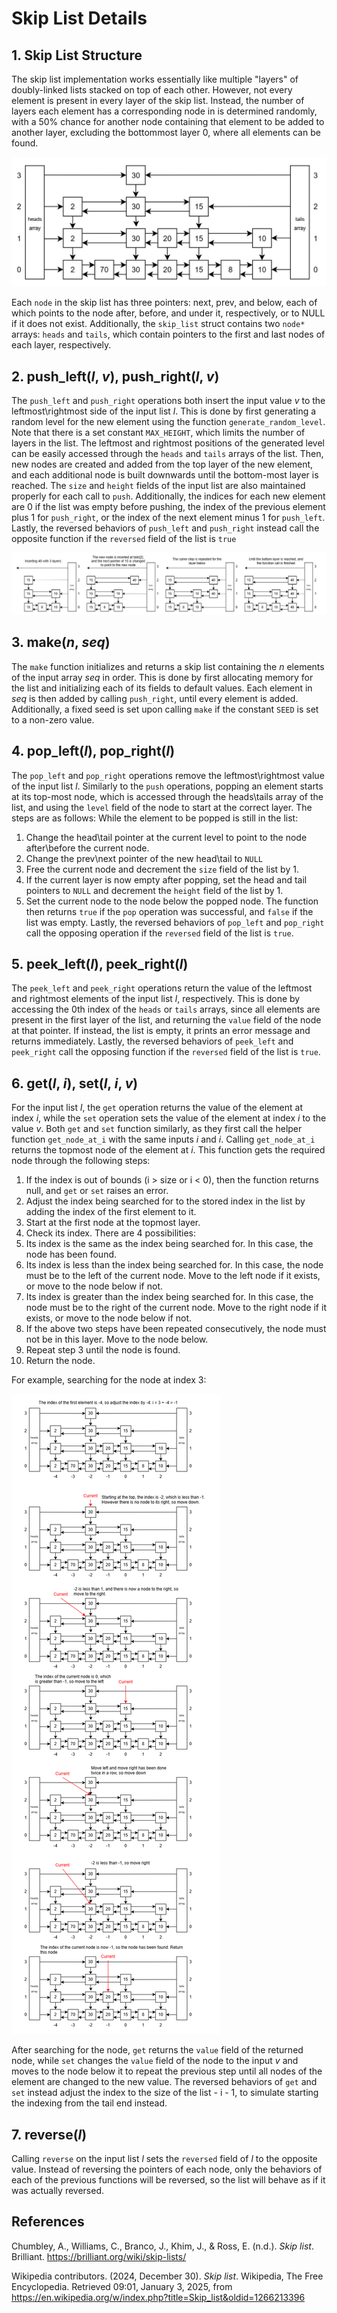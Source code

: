 # Skip List Details
## 1. Skip List Structure
The skip list implementation works essentially like multiple "layers" of doubly-linked lists stacked on top of each other. However, not every element is present in every layer of the skip list. Instead,
the number of layers each element has a corresponding node in is determined randomly, with a 50% chance for another node containing that element to be added to another layer, excluding the bottommost layer 0, where all elements can be found.


![Example of a skip list](images/skip_list_example.png)


Each `node` in the skip list has three pointers: next, prev, and below, each of which points to the node after, before, and under it, respectively, or to NULL if it does not exist. Additionally, the `skip_list` struct contains two `node*` arrays:
`heads` and `tails`, which contain pointers to the first and last nodes of each layer, respectively.

## 2. push_left(*l*, *v*), push_right(*l*, *v*)
The `push_left` and `push_right` operations both insert the input value *v* to the leftmost\rightmost side of the input list *l*. This is done by first generating a random level for the new element using the function
`generate_random_level`. Note that there is a set constant `MAX_HEIGHT`, which limits the number of layers in the list. The leftmost and rightmost positions of the generated level can be easily accessed through the `heads` and `tails` arrays of the list. Then, new nodes are created and added from the top layer
of the new element, and each additional node is built downwards until the bottom-most layer is reached. The `size` and `height` fields of the input list are also maintained properly for each call to `push`. Additionally, the indices for each new
element are 0 if the list was empty before pushing, the index of the previous element plus 1 for `push_right`, or the index of the next element minus 1 for `push_left`. Lastly, the reversed behaviors of `push_left` and `push_right` instead call the opposite function if the `reversed` field of the list is `true`


![Example of the push operation](images/push_right_example.png)


## 3. make(*n*, *seq*)
The `make` function initializes and returns a skip list containing the *n* elements of the input array *seq* in order. This is done by first allocating memory for the list and initializing each of its fields to default values. 
Each element in *seq* is then added by calling `push_right`, until every element is added. Additionally, a fixed seed is set upon calling `make` if the constant `SEED` is set to a non-zero value.

## 4. pop_left(*l*), pop_right(*l*)
The `pop_left` and `pop_right` operations remove the leftmost\rightmost value of the input list *l*. Similarly to the `push` operations, popping an element starts at its top-most node, which is accessed through the
heads\tails array of the list, and using the `level` field of the node to start at the correct layer. The steps are as follows:
While the element to be popped is still in the list:
1. Change the head\tail pointer at the current level to point to the node after\before the current node.
2. Change the prev\next pointer of the new head\tail to `NULL`
3. Free the current node and decrement the `size` field of the list by 1.
4. If the current layer is now empty after popping, set the head and tail pointers to `NULL` and decrement the `height` field of the list by 1.
5. Set the current node to the node below the popped node.
The function then returns `true` if the `pop` operation was successful, and `false` if the list was empty. Lastly, the reversed behaviors of `pop_left` and `pop_right` call the opposing operation if the `reversed` field of the list is `true`.

## 5. peek_left(*l*), peek_right(*l*)
The `peek_left` and `peek_right` operations return the value of the leftmost and rightmost elements of the input list $l$, respectively. This is done by accessing the 0th index of the `heads` or `tails` arrays, since all elements
are present in the first layer of the list, and returning the `value` field of the node at that pointer. If instead, the list is empty, it prints an error message and returns immediately. Lastly, the reversed behaviors of `peek_left` and `peek_right` call the opposing function if the `reversed` field of the list is `true`.

## 6. get(*l*, *i*), set(*l*, *i*, *v*)
For the input list *l*, the `get` operation returns the value of the element at index *i*, while the `set` operation sets the value of the element at index *i* to the value *v*. Both `get` and `set` function similarly, as they first call the helper function `get_node_at_i` with the same inputs *i* and *i*. Calling `get_node_at_i`
returns the topmost node of the element at *i*. This function gets the required node through the following steps:
1. If the index is out of bounds (i > size or i < 0), then the function returns null, and `get` or `set` raises an error.
2. Adjust the index being searched for to the stored index in the list by adding the index of the first element to it.
3. Start at the first node at the topmost layer.
4. Check its index. There are 4 possibilities:
  1. Its index is the same as the index being searched for. In this case, the node has been found.
  2. Its index is less than the index being searched for. In this case, the node must be to the left of the current node. Move to the left node if it exists, or move to the node below if not.
  3. Its index is greater than the index being searched for. In this case, the node must be to the right of the current node. Move to the right node if it exists, or move to the node below if not.
  4. If the above two steps have been repeated consecutively, the node must not be in this layer. Move to the node below.
5. Repeat step 3 until the node is found.
6. Return the node.


For example, searching for the node at index 3:


![Example of the search operation](images/search_example.png)


After searching for the node, `get` returns the `value` field of the returned node, while `set` changes the `value` field of the node to the input *v* and moves to the node below it to repeat the previous step until all nodes of the element are changed to the new value. The reversed behaviors of `get` and `set` instead adjust the index to the size of the list - i - 1, to simulate starting the indexing from the tail end instead.

## 7. reverse(*l*)
Calling `reverse` on the input list *l* sets the `reversed` field of *l* to the opposite value. Instead of reversing the pointers of each node, only the behaviors of each of the previous functions will be reversed, so the list will behave as if it was actually reversed. 

## References
Chumbley, A., Williams, C., Branco, J., Khim, J., & Ross, E. (n.d.). *Skip list*. Brilliant. https://brilliant.org/wiki/skip-lists/ 


Wikipedia contributors. (2024, December 30). *Skip list*. Wikipedia, The Free Encyclopedia. Retrieved 09:01, January 3, 2025, from https://en.wikipedia.org/w/index.php?title=Skip_list&oldid=1266213396
